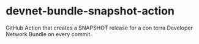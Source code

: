 # devnet-bundle-snapshot-action

GitHub Action that creates a SNAPSHOT release for a con terra Developer Network Bundle on every commit.
